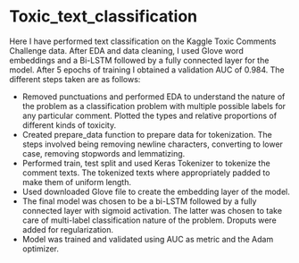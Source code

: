 # Toxic_text_classification
 Here I  have performed text classification on the Kaggle Toxic Comments Challenge data. After EDA and data cleaning, I  used Glove word embeddings and a Bi-LSTM followed by a fully connected layer for the model. After 5 epochs of training I obtained a validation AUC of 0.984.  The different steps taken are as follows:
 
 * Removed punctuations and performed EDA to understand the  nature of the problem as a classification problem with multiple possible labels for any particular comment. Plotted the types and relative proportions of different kinds of toxicity. 
 * Created prepare_data function to prepare data for tokenization. The steps involved being removing newline characters, converting to lower case, removing stopwords and lemmatizing.
 * Performed train, test split and used Keras Tokenizer to tokenize the comment texts. The tokenized texts  where appropriately padded to make them of uniform length. 
 * Used downloaded Glove file to create the  embedding layer of the model.
 * The final model was chosen to be a bi-LSTM followed by a fully connected layer with sigmoid activation. The latter was chosen to take care of multi-label classification nature of the problem. Droputs were added for regularization. 
 * Model was trained and validated using AUC as metric and the Adam optimizer.
 
 

